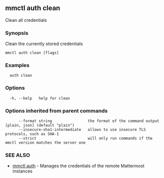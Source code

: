 ## mmctl auth clean

Clean all credentials

### Synopsis

Clean the currently stored credentials

```
mmctl auth clean [flags]
```

### Examples

```
  auth clean
```

### Options

```
  -h, --help   help for clean
```

### Options inherited from parent commands

```
      --format string                the format of the command output [plain, json] (default "plain")
      --insecure-sha1-intermediate   allows to use insecure TLS protocols, such as SHA-1
      --strict                       will only run commands if the mmctl version matches the server one
```

### SEE ALSO

* [mmctl auth](mmctl_auth.md)	 - Manages the credentials of the remote Mattermost instances

